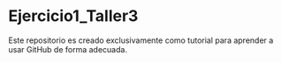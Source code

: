 # Ejercicio1_Taller3
Este repositorio es creado exclusivamente como tutorial para aprender a usar GitHub de forma adecuada.
